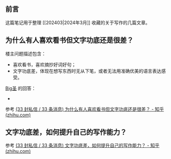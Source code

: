## 前言

这篇笔记用于整理 [[202403|2024年3月]] 收藏的关于写作的几篇文章。

## 为什么有人喜欢看书但文字功底还是很差？

楼主问题描述包含：

- 喜欢看书，喜欢摘抄好词好句；
- 文字功底差，体现在想写东西时无从下笔，或者无法用准确优美的语言表达感受。

[Big圣](https://www.zhihu.com/people/www.cainiucheng.com) 的回答：

- 

参考 [(33 封私信 / 33 条消息) 为什么有人喜欢看书但文字功底还是很差？ - 知乎 (zhihu.com)](https://www.zhihu.com/question/37432828/answer/72667979)

## 文字功底差，如何提升自己的写作能力？

参考 [(33 封私信 / 33 条消息) 文字功底差，如何提升自己的写作能力？ - 知乎 (zhihu.com)](https://www.zhihu.com/question/36472504/answer/67647225)